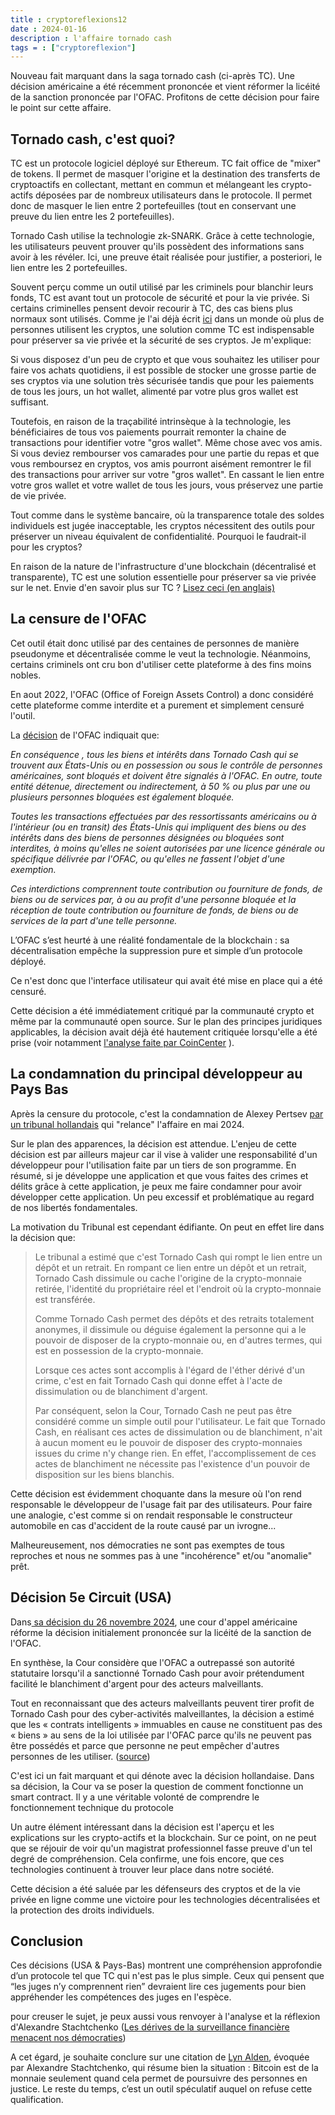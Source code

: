 ```yaml
---
title : cryptoreflexions12
date : 2024-01-16
description : l'affaire tornado cash
tags = : ["cryptoreflexion"] 
--- 
```


Nouveau fait marquant dans la saga tornado cash (ci-après TC). Une décision américaine a été récemment prononcée et vient réformer la licéité de la sanction prononcée par l'OFAC. Profitons de cette décision pour faire le point sur cette affaire. 
## Tornado cash, c'est quoi? 

TC est un protocole logiciel déployé sur Ethereum. TC fait office de "mixer" de tokens. Il permet de masquer l'origine et la destination des transferts de cryptoactifs en collectant, mettant en commun et mélangeant les crypto-actifs déposées par de nombreux utilisateurs dans le protocole.  Il permet donc de masquer le lien entre 2 portefeuilles (tout en conservant une preuve du lien entre les 2 portefeuilles). 

Tornado Cash utilise la technologie zk-SNARK. Grâce à cette technologie, les utilisateurs peuvent prouver qu'ils possèdent des informations sans avoir à les révéler. Ici, une preuve était réalisée pour justifier, a posteriori, le lien entre les 2 portefeuilles.

Souvent perçu comme un outil utilisé par les criminels pour blanchir leurs fonds, TC est avant tout un protocole de sécurité et pour la vie privée. Si certains criminelles pensent devoir recourir à TC, des cas biens plus normaux sont utilisés. Comme je l'ai déjà écrit [ici](https://cryptobelgique.substack.com/p/vie-privee-et-crypto-actifs-le-mariage) dans un monde où plus de personnes utilisent les cryptos, une solution comme TC est indispensable pour préserver sa vie privée et la sécurité de ses cryptos. Je m'explique: 

Si vous disposez d'un peu de crypto et que vous souhaitez les utiliser pour faire vos achats quotidiens, il est possible de stocker une grosse partie de ses cryptos via une solution très sécurisée tandis que pour les paiements de tous les jours, un hot wallet, alimenté par votre plus gros wallet est suffisant. 

Toutefois, en raison de la traçabilité intrinsèque à la technologie, les bénéficiaires de tous vos paiements pourrait remonter la chaine de transactions pour identifier votre "gros wallet". Même chose avec vos amis. Si vous deviez rembourser vos camarades pour une partie du repas et que vous remboursez en cryptos, vos amis pourront aisément remontrer le fil des transactions pour arriver sur votre "gros wallet". En cassant le lien entre votre gros wallet et votre wallet de tous les jours, vous préservez une partie de vie privée. 

Tout comme dans le système bancaire, où la transparence totale des soldes individuels est jugée inacceptable, les cryptos nécessitent des outils pour préserver un niveau équivalent de confidentialité. Pourquoi le faudrait-il pour les cryptos?

En raison de la nature de l'infrastructure d'une blockchain (décentralisé et transparente), TC est une solution essentielle pour préserver sa vie privée sur le net. Envie d'en savoir plus sur TC ? [Lisez ceci (en anglais)](https://www.coincenter.org/education/advanced-topics/how-does-tornado-cash-work/)
## La censure de l'OFAC

Cet outil était donc utilisé par des centaines de personnes de manière pseudonyme et décentralisée comme le veut la technologie. Néanmoins, certains criminels ont cru bon d'utiliser cette plateforme à des fins moins nobles. 

En aout 2022, l'OFAC (Office of Foreign Assets Control) a donc considéré cette plateforme comme interdite et a purement et simplement censuré l'outil. 

La [décision](https://home.treasury.gov/news/press-releases/jy0916) de l'OFAC indiquait que: 

*En conséquence , tous les biens et intérêts dans Tornado Cash qui se trouvent aux États-Unis ou en possession ou sous le contrôle de personnes américaines, sont bloqués et doivent être signalés à l'OFAC. En outre, toute entité détenue, directement ou indirectement, à 50 % ou plus par une ou plusieurs personnes bloquées est également bloquée.* 

*Toutes les transactions effectuées par des ressortissants américains ou à l'intérieur (ou en transit) des États-Unis qui impliquent des biens ou des intérêts dans des biens de personnes désignées ou bloquées sont interdites, à moins qu'elles ne soient autorisées par une licence générale ou spécifique délivrée par l'OFAC, ou qu'elles ne fassent l'objet d'une exemption.* 

*Ces interdictions comprennent toute contribution ou fourniture de fonds, de biens ou de services par, à ou au profit d'une personne bloquée et la réception de toute contribution ou fourniture de fonds, de biens ou de services de la part d'une telle personne.*

L’OFAC s’est heurté à une réalité fondamentale de la blockchain : sa décentralisation empêche la suppression pure et simple d’un protocole déployé.
  
Ce n'est donc que l'interface utilisateur qui avait été mise en place qui a été censuré. 
   
Cette décision a été immédiatement critiqué par la communauté crypto et même par la communauté open source. Sur le plan des principes juridiques applicables, la décision avait déjà été hautement critiquée lorsqu'elle a été prise (voir notamment [l'analyse faite par CoinCenter](https://www.coincenter.org/analysis-what-is-and-what-is-not-a-sanctionable-entity-in-the-tornado-cash-case/) ).

## La condamnation du principal développeur au Pays Bas

Après la censure du protocole, c'est la condamnation de Alexey Pertsev [par un tribunal hollandais](https://media.licdn.com/dms/document/media/v2/D561FAQEdjUtensqQvA/feedshare-document-pdf-analyzed/feedshare-document-pdf-analyzed/0/1715725175903?e=1736985600&v=beta&t=f4QSNR43MUHO5i1LgxNMisnwtq8wbpeyD3NuCDXOI24) qui "relance" l'affaire en mai 2024. 

Sur le plan des apparences, la décision est attendue. L'enjeu de cette décision est par ailleurs majeur car il vise à valider une responsabilité d'un développeur pour l'utilisation faite par un tiers de son programme. En résumé, si je développe une application et que vous faites des crimes et délits grâce à cette application, je peux me faire condamner pour avoir développer cette application. Un peu excessif et problématique au regard de nos libertés fondamentales.

La motivation du Tribunal est cependant édifiante. On peut en effet lire dans la décision que: 

>Le tribunal a estimé que c'est Tornado Cash qui rompt le lien entre un dépôt et un retrait. En rompant ce lien entre un dépôt et un retrait, Tornado Cash dissimule ou cache l'origine de la crypto-monnaie retirée, l'identité du propriétaire réel et l'endroit où la crypto-monnaie est transférée. 
>
>Comme Tornado Cash permet des dépôts et des retraits totalement anonymes, il dissimule ou déguise également la personne qui a le pouvoir de disposer de la crypto-monnaie ou, en d'autres termes, qui est en possession de la crypto-monnaie. 
>
>Lorsque ces actes sont accomplis à l'égard de l'éther dérivé d'un crime, c'est en fait Tornado Cash qui donne effet à l'acte de dissimulation ou de blanchiment d'argent. 
>
>Par conséquent, selon la Cour, Tornado Cash ne peut pas être considéré comme un simple outil pour l'utilisateur. Le fait que Tornado Cash, en réalisant ces actes de dissimulation ou de blanchiment, n'ait à aucun moment eu le pouvoir de disposer des crypto-monnaies issues du crime n'y change rien. En effet, l'accomplissement de ces actes de blanchiment ne nécessite pas l'existence d'un pouvoir de disposition sur les biens blanchis.

Cette décision est évidemment choquante dans la mesure où l'on rend responsable le développeur de l'usage fait par des utilisateurs. Pour faire une analogie, c'est comme si on rendait responsable le constructeur automobile en cas d'accident de la route causé par un ivrogne... 

Malheureusement, nos démocraties ne sont pas exemptes de tous reproches et nous ne sommes pas à une "incohérence" et/ou "anomalie" prêt.

## Décision 5e Circuit (USA)

Dans[ sa décision du 26 novembre 2024](https://www.ca5.uscourts.gov/opinions/pub/23/23-50669-CV0.pdf), une cour d'appel américaine réforme la décision initialement prononcée sur la licéité de la sanction de l'OFAC. 

 En synthèse, la Cour considère que l'OFAC a outrepassé son autorité statutaire lorsqu'il a sanctionné Tornado Cash pour avoir prétendument facilité le blanchiment d'argent pour des acteurs malveillants. 
 
 Tout en reconnaissant que des acteurs malveillants peuvent tirer profit de Tornado Cash pour des cyber-activités malveillantes, la décision a estimé que les « contrats intelligents » immuables en cause ne constituent pas des « biens » au sens de la loi utilisée par l'OFAC parce qu'ils ne peuvent pas être possédés et parce que personne ne peut empêcher d'autres personnes de les utiliser. ([source](https://www.gtlaw.com/en/insights/2024/12/fifth-circuit-rejects-ofac-sanction-of-tornado-cash-crypto-code))

C'est ici un fait marquant et qui dénote avec la décision hollandaise. Dans sa décision, la Cour va se poser la question de comment fonctionne un smart contract. Il y a une véritable volonté de comprendre le fonctionnement technique du protocole 

Un autre élément intéressant dans la décision est l'aperçu et les explications sur les crypto-actifs et la blockchain. Sur ce point, on ne peut que se réjouir de voir qu'un magistrat professionnel fasse preuve d'un tel degré de compréhension. Cela confirme, une fois encore, que ces technologies continuent à trouver leur place dans notre société. 

Cette décision a été saluée par les défenseurs des cryptos et de la vie privée en ligne comme une victoire pour les technologies décentralisées et la protection des droits individuels.
## Conclusion

Ces décisions (USA & Pays-Bas) montrent une compréhension approfondie d’un protocole tel que TC qui n'est pas le plus simple. Ceux qui pensent que “les juges n’y comprennent rien” devraient lire ces jugements pour bien appréhender les compétences des juges en l'espèce.

pour creuser le sujet, je peux aussi vous renvoyer à l'analyse et la réflexion d'Alexandre Stachtchenko ([Les dérives de la surveillance financière menacent nos démocraties](https://medium.com/@AlexStach/les-d%C3%A9rives-de-la-surveillance-financi%C3%A8re-menacent-nos-d%C3%A9mocraties-323fbdc1ccbf))

A cet égard, je souhaite conclure sur une citation de [Lyn Alden](https://twitter.com/LynAldenContact/status/1784304037430456383), évoquée par Alexandre Stachtchenko, qui résume bien la situation : Bitcoin est de la monnaie seulement quand cela permet de poursuivre des personnes en justice. Le reste du temps, c’est un outil spéculatif auquel on refuse cette qualification.

